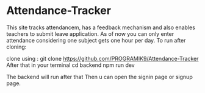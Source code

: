 ﻿# Attendance-Tracker
This site tracks attendancem, has a feedback mechanism and also enables teachers to submit leave application.
As of now you can only enter attendance considering one subject gets one hour per day. 
To run after cloning:

clone using : git clone https://github.com/PROGRAMIK9/Attendance-Tracker
After that in your terminal
cd backend
npm run dev

The backend will run after that Then u can open the signin page or signup page.
